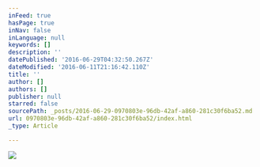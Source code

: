 ```yaml
---
inFeed: true
hasPage: true
inNav: false
inLanguage: null
keywords: []
description: ''
datePublished: '2016-06-29T04:32:50.267Z'
dateModified: '2016-06-11T21:16:42.110Z'
title: ''
author: []
authors: []
publisher: null
starred: false
sourcePath: _posts/2016-06-29-0970803e-96db-42af-a860-281c30f6ba52.md
url: 0970803e-96db-42af-a860-281c30f6ba52/index.html
_type: Article

---
```

![](https://the-grid-user-content.s3-us-west-2.amazonaws.com/0d77cdad-40d8-4019-b52e-c3833b74f307.jpg)